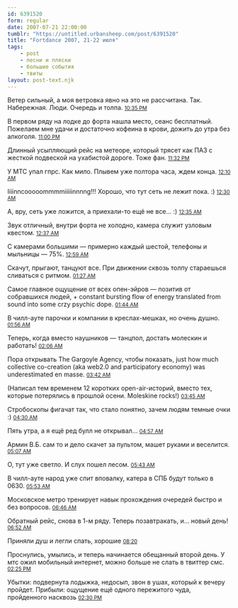 ```yaml
---
id: 6391520
form: regular
date: 2007-07-21 22:00:00
tumblr: "https://untitled.urbansheep.com/post/6391520"
title: "Fortdance 2007, 21-22 июля"
tags:
    - post
    - песни и пляски
    - большие события
    - твиты
layout: post-text.njk
---
```


<p>Ветер сильный, а моя ветровка явно на это не рассчитана. Так. Набережная. Люди. Очередь и толпа. <small><a href="http://twitter.com/urbansheep/statuses/161418942">10:35 PM</a></small></p>

<p>В первом ряду на лодке до форта нашла место, сеанс бесплатный. Пожелаем мне удачи и достаточно кофеина в крови, дожить до утра без алкоголя. <small><a href="http://twitter.com/urbansheep/statuses/161441362">11:00 PM</a></small></p>

<p>Длинный усыпляющий рейс на метеоре, который трясет как ПАЗ с жесткой подвеской на ухабистой дороге. Тоже фан. <small><a href="http://twitter.com/urbansheep/statuses/161466552">11:32 PM</a></small></p>

<p>У МТС упал гпрс. Как мило. Плывем уже полтора часа, ждем конца. <small><a href="http://twitter.com/urbansheep/statuses/161498842">12:10 AM</a></small></p>

<p>Iiiinncooooommmmiiiiinnnng!!! Хорошо, что тут сеть не лежит пока. :) <small><a href="http://twitter.com/urbansheep/statuses/161514482">12:30 AM</a></small></p>

<p>А, вру, сеть уже ложится, а приехали-то ещё не все&hellip; :) <small><a href="http://twitter.com/urbansheep/statuses/161519902">12:35 AM</a></small></p>

<p>Звук отличный, внутри форта не холодно, камера служит узловым квестом. <small><a href="http://twitter.com/urbansheep/statuses/161522052">12:37 AM</a></small></p>

<p>С камерами большими — примерно каждый шестой, телефоны и мыльницы — 75%. <small><a href="http://twitter.com/urbansheep/statuses/161538332">12:59 AM</a></small></p>

<p>Скачут, прыгают, танцуют все. При движении сквозь толпу стараешься сливаться с ритмом. <small><a href="http://twitter.com/urbansheep/statuses/161561592">01:27 AM</a></small></p>

<p>Самое главное ощущение от всех опен-эйров — позитив от собравшихся людей, + constant bursting flow of energy translated from sound into some crzy psychic dope. <small><a href="http://twitter.com/urbansheep/statuses/161575802">01:44 AM</a></small></p>

<p>В чилл-ауте парочки и компании в креслах-мешках, но очень душно. <small><a href="http://twitter.com/urbansheep/statuses/161586262"> 01:56 AM</a></small></p>

<p>Теперь, когда вместо наушников — танцпол, достать молескин и работать! <small><a href="http://twitter.com/urbansheep/statuses/161594952">02:06 AM</a></small></p>

<p>Пора открывать The Gargoyle Agency, чтобы показать, just how much collective co-creation (aka web2.0 and participatory economy) was underestimated en masse. <small><a href="http://twitter.com/urbansheep/statuses/161674672">03:42 AM</a></small></p>

<p>(Написал тем временем 12 коротких open-air-историй, вместо тех, которые потерялись в прошлой осени. Moleskine rocks!) <small><a href="http://twitter.com/urbansheep/statuses/161677652">03:45 AM</a></small></p>

<p>Стробоскопы фигачат так, что стало понятно, зачем людям темные очки :) <small><a href="http://twitter.com/urbansheep/statuses/161713642">04:30 AM</a></small></p>

<p>Пять утра, а я ещё ред булл не открывал&hellip; <small><a href="http://twitter.com/urbansheep/statuses/161734912">04:57 AM </a></small></p>

<p>Армин В.Б. сам то и дело скачет за пультом, машет руками и веселится. <small><a href="http://twitter.com/urbansheep/statuses/161744452">05:07 AM</a></small></p>

<p>О, тут уже светло. И слух пошел лесом. <small><a href="http://twitter.com/urbansheep/statuses/161775432">05:43 AM </a></small></p>

<p>В чилл-ауте народ уже спит вповалку, катера в СПБ будут только в 0630. <small><a href="http://twitter.com/urbansheep/statuses/161783852"> 05:53 AM</a></small></p>

<p>Московское метро тренирует навык прохождения очередей быстро и без вопросов. <small><a href="http://twitter.com/urbansheep/statuses/161834182">06:46 AM</a></small></p>

<p>Обратный рейс, снова в 1-м ряду. Теперь позавтракать, и&hellip; новый день! <small><a href="http://twitter.com/urbansheep/statuses/161839542">06:52 AM</a></small></p>

<p>Приняли душ и легли спать, хорошие <small><a href="http://twitter.com/urbansheep/statuses/162135362">08:20</a></small></p>

<p>Проснулись, умылись, и теперь начинается обещанный второй день. У мтс ожил мобильный интернет, можно больше не слать в твиттер смс. <small><a href="http://twitter.com/urbansheep/statuses/162200112"> 02:25 PM</a></small></p>

<p>Убытки: подвернута лодыжка, недосып, звон в ушах, который к вечеру пройдет. Прибыли: ощущение ещё одного пережитого чуда, пройденного насквозь <small><a href="http://twitter.com/urbansheep/statuses/162202862">02:30 PM </a></small></p>

